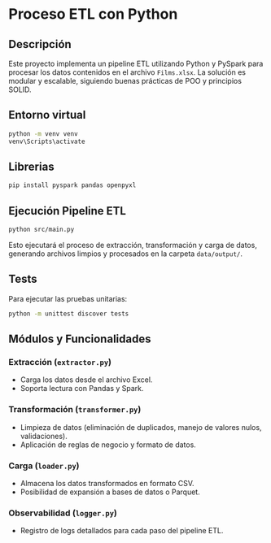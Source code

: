 # Proceso ETL con Python

## Descripción

Este proyecto implementa un pipeline ETL utilizando Python y PySpark para procesar los datos contenidos en el archivo `Films.xlsx`. La solución es modular y escalable, siguiendo buenas prácticas de POO y principios SOLID.

## Entorno virtual

```bash
python -m venv venv
venv\Scripts\activate
```

## Librerias

```bash
pip install pyspark pandas openpyxl
```

## Ejecución Pipeline ETL

```bash
python src/main.py
```

Esto ejecutará el proceso de extracción, transformación y carga de datos, generando archivos limpios y procesados en la carpeta `data/output/`.

## Tests

Para ejecutar las pruebas unitarias:

```bash
python -m unittest discover tests
```

## Módulos y Funcionalidades

### Extracción (`extractor.py`)

- Carga los datos desde el archivo Excel.
- Soporta lectura con Pandas y Spark.

### Transformación (`transformer.py`)

- Limpieza de datos (eliminación de duplicados, manejo de valores nulos, validaciones).
- Aplicación de reglas de negocio y formato de datos.

### Carga (`loader.py`)

- Almacena los datos transformados en formato CSV.
- Posibilidad de expansión a bases de datos o Parquet.

### Observabilidad (`logger.py`)

- Registro de logs detallados para cada paso del pipeline ETL.
